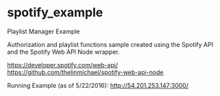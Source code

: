 # spotify_example
Playlist Manager Example

Authorization and playlist functions sample created using the Spotify API and the Spotify Web API Node wrapper.

https://developer.spotify.com/web-api/
https://github.com/thelinmichael/spotify-web-api-node

Running Example (as of 5/22/2016):
http://54.201.253.147:3000/
